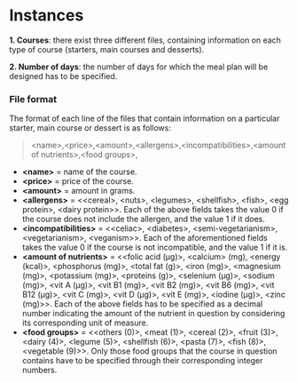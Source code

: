 # Instances

**1. Courses**: there exist three different files, containing information on each type of course (starters, main courses and desserts).

**2. Number of days**: the number of days for which the meal plan will be designed has to be specified.

### File format
The format of each line of the files that contain information on a particular starter, main course or dessert is as follows:

>\<name\>,\<price\>,\<amount\>,\<allergens\>,\<incompatibilities\>,\<amount of nutrients\>,\<food groups\>, <br/>

* **\<name\>** = name of the course.
* **\<price\>** = price of the course.
* **\<amount\>** = amount in grams.
* **\<allergens\>** = \<\<cereal\>, \<nuts\>, \<legumes\>, \<shellfish\>, \<fish\>, \<egg protein\>, \<dairy protein\>\>. Each of the above fields takes the value 0 if the course does not include the allergen, and the value 1 if it does.
*  **\<incompatibilities\>** = \<\<celiac\>, \<diabetes\>, \<semi-vegetarianism\>, \<vegetarianism\>, \<veganism\>\>. Each of the aforementioned fields takes the value 0 if the course is not incompatible, and the value 1 if it is.
*  **\<amount of nutrients\>** = \<\<folic acid (µg)\>, \<calcium\> (mg), \<energy (kcal)\>, \<phosphorus (mg)\>, \<total fat (g)\>, \<iron (mg)\>, \<magnesium (mg)\>, \<potassium (mg)\>, \<proteins (g)\>, \<selenium (µg)\>, \<sodium (mg)\>, \<vit A (µg)\>, \<vit B1 (mg)\>, \<vit B2 (mg)\>, \<vit B6 (mg)\>, \<vit B12 (µg)\>, \<vit C (mg)\>, \<vit D (µg)\>, \<vit E (mg)\>, \<iodine (µg)\>, \<zinc (mg)\>\>. Each of the above fields has to be specified as a decimal number indicating the amount of the nutrient in question by considering its corresponding unit of measure.
*  **\<food groups\>** = \<\<others (0)\>, \<meat (1)\>, \<cereal (2)\>, \<fruit (3)\>, \<dairy (4)\>, \<legume (5)\>, \<shellfish (6)\>, \<pasta (7)\>, \<fish (8)\>, \<vegetable (9)\>\>. Only those food groups that the course in question contains have to be specified through their corresponding integer numbers.
